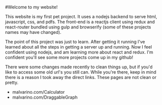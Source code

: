 #Welcome to my website!

This website is my first pet project. It uses a nodejs backend to serve html, javascript, css, and pdfs. The front-end is a reactjs client using redux and react-router bundled using gulp and browserify (some of these projects names may have changed).

The point of this project was just to learn. After getting it running I've learned about all the steps in getting a server up and running. Now I feel confident using nodejs, and am learning more about react and redux. I'm confident you'll see some more projects come up in my github!

There were some changes made recently to clean things up, but if you'd like to access some old url's you still can. While you're there, keep in mind there is a reason I took away the direct links. These pages are not clean or pretty.

* malvarino.com/Calculator
* malvarino.com/DraggableGraph